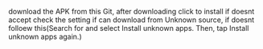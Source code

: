 download the APK from this Git, after downloading click to install if doesnt accept check the setting if can download from Unknown source, if doesnt folloew this(Search for and select Install unknown apps. Then, tap Install unknown apps again.)
